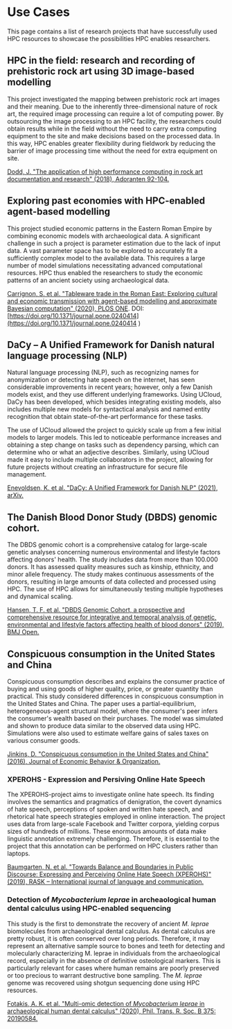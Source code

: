# Use Cases

This page contains a list of research projects that have successfully used HPC resources to showcase the possibilities HPC enables researchers.


## HPC in the field: research and recording of prehistoric rock art using 3D image-based modelling
<!---### Affiliation: Aarhus University-->
<!---### Researcher: [James Dodd, Aarhus University](https://pure.au.dk/portal/da/persons/james-andrew-dodd(121a5d0d-e7dd-4c02-8783-39772e78a7a0).html)
### Publication: -->
<!---### [Dodd, J. "The application of high performance computing  in rock art documentation and research" (2018), Adoranten 92-104.](https://www.proquest.com/openview/56203dd4a1c068cf159b323e703c84f1/1?pq-origsite=gscholar&cbl=2032487)-->

This project investigated the mapping between prehistoric rock art images and their meaning. Due to the inherently three-dimensional nature of rock art, the required image processing can require a lot of computing power. By outsourcing the image processing to an HPC facility, the researchers could obtain results while in the field without the need to carry extra computing equipment to the site and make decisions based on the processed data. In this way, HPC enables greater flexibility during fieldwork by reducing the barrier of image processing time without the need for extra equipment on site.

[Dodd, J. "The application of high performance computing  in rock art documentation and research" (2018), Adoranten 92-104.](https://www.proquest.com/openview/56203dd4a1c068cf159b323e703c84f1/1?pq-origsite=gscholar&cbl=2032487)



## Exploring past economies with HPC-enabled agent-based modelling
<!---### Affiliation: Aarhus University-->
<!---### Researcher: [Izabela Romanowska, Aarhus University](https://pure.au.dk/portal/da/persons/izabela-anna-romanowska(de64c8e8-dfc4-4769-a157-fdbf252a96d3).html)
### Publication: -->
<!---### [Carrignon, S. et al "Tableware trade in the Roman East: Exploring cultural and economic transmission with agent-based modelling and approximate Bayesian computation" (2020), PLOS ONE.](https://doi.org/10.1371/journal.pone.0240414)-->

This project studied economic patterns in the Eastern Roman Empire by combining economic models with archaeological data. A significant challenge in such a project is parameter estimation due to the lack of input data. A vast parameter space has to be explored to accurately fit a sufficiently complex model to the available data. This requires a large number of model simulations necessitating advanced computational resources. HPC thus enabled the researchers to study the economic patterns of an ancient society using archaeological data.

[Carrignon, S. et al. "Tableware trade in the Roman East: Exploring cultural and economic transmission with agent-based modelling and approximate Bayesian computation" (2020), PLOS ONE](https://doi.org/10.1371/journal.pone.0240414).
DOI: [https://doi.org/10.1371/journal.pone.0240414](https://doi.org/10.1371/journal.pone.0240414 )

## DaCy – A Unified Framework for Danish natural language processing (NLP)

Natural language processing (NLP), such as recognizing names for anonymization or detecting hate speech on the internet, has seen considerable improvements in recent years; however, only a few Danish models exist, and they use different underlying frameworks. Using UCloud, DaCy has been developed, which besides integrating existing models, also includes multiple new models for syntactical analysis and named entity recognition that obtain state-of-the-art performance for these tasks.

The use of UCloud allowed the project to quickly scale up from a few initial models to larger models. This led to noticeable performance increases and obtaining a step change on tasks such as dependency parsing, which can determine who or what an adjective describes. Similarly, using UCloud made it easy to include multiple collaborators in the project, allowing for future projects without creating an infrastructure for secure file management.

[Enevoldsen, K. et al. "DaCy: A Unified Framework for Danish NLP" (2021), arXiv.](https://arxiv.org/abs/2107.05295)

## The Danish Blood Donor Study (DBDS) genomic cohort.
<!---### Affiliations: KU, AU, CBS, AUH, KUH, OUH, RUH -->

The DBDS genomic cohort is a comprehensive catalog for large-scale genetic analyses concerning numerous environmental and lifestyle factors affecting donors' health. The study includes data from more than 100.000 donors. It has assessed quality measures such as kinship, ethnicity, and minor allele frequency. The study makes continuous assessments of the donors, resulting in large amounts of data collected and processed using HPC. The use of HPC allows for simultaneously testing multiple hypotheses and dynamical scaling.

[Hansen, T. F. et al. "DBDS Genomic Cohort, a prospective and comprehensive resource for integrative and temporal analysis of genetic, environmental and lifestyle factors affecting health of blood donors" (2019), BMJ Open.](https://bmjopen.bmj.com/content/9/6/e028401.long)

## Conspicuous consumption in the United States and China
<!---### Affiliation: Copenhagen Business School -->
<!---### Researcher: [David Jinkins, Copenhagen Business School](https://www.cbs.dk/en/research/departments-and-centres/department-of-economics/staff/djeco) --->

Conspicuous consumption describes and explains the consumer practice of buying and using goods of higher quality, price, or greater quantity than practical. This study considered differences in conspicuous consumption in the United States and China. The paper uses a partial-equilibrium, heterogeneous-agent structural model, where the consumer's peer infers the consumer's wealth based on their purchases. The model was simulated and shown to produce data similar to the observed data using HPC. Simulations were also used to estimate welfare gains of sales taxes on various consumer goods.

[Jinkins, D. "Conspicuous consumption in the United States and China" (2016), Journal of Economic Behavior & Organization.](https://www.sciencedirect.com/science/article/pii/S0167268116300312)


### XPEROHS - Expression and Persiving Online Hate Speech
<!---### Affiliation: University of Southern Denmark -->

The XPEROHS-project aims to investigate online hate speech. Its finding involves the semantics and pragmatics of denigration, the covert dynamics of hate speech, perceptions of spoken and written hate speech, and rhetorical hate speech strategies employed in online interaction. The project uses data from large-scale Facebook and Twitter corpora, yielding corpus sizes of hundreds of millions. These enormous amounts of data make linguistic annotation extremely challenging. Therefore, it is essential to the project that this annotation can be performed on HPC clusters rather than laptops. 

[Baumgarten, N. et al. "Towards Balance and Boundaries in Public Discourse: Expressing and Perceiving Online Hate Speech (XPEROHS)" (2019), RASK – International journal of language and communication.](https://www.sdu.dk/-/media/files/om_sdu/institutter/isk/forskningspublikationer/rask/rask+50/baumgarten+et+al.pdf)


### Detection of *Mycobacterium leprae* in archeaological human dental calculus using HPC-enabled sequencing
<!---### Affiliation: University of Copenhagen -->

This study is the first to demonstrate the recovery of ancient *M. leprae* biomolecules from archaeological dental calculus. As dental calculus are pretty robust, it is often conserved over long periods. Therefore, it may represent an alternative sample source to bones and teeth for detecting and molecularly characterizing M. leprae in individuals from the archaeological record, especially in the absence of definitive osteological markers. This is particularly
relevant for cases where human remains are poorly preserved or too precious to warrant destructive bone sampling. The *M. leprae* genome was recovered using shotgun sequencing done using HPC resources.

[Fotakis, A. K. et al. "Multi-omic detection of *Mycobacterium leprae* in archaeological human dental calculus" (2020), Phil. Trans. R. Soc. B 375: 20190584.](https://royalsocietypublishing.org/doi/10.1098/rstb.2019.0584)
